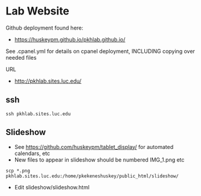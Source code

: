 # Lab Website
Github deployment found here: 
- https://huskeypm.github.io/pkhlab.github.io/

See .cpanel.yml for details on cpanel deployment, INCLUDING copying over needed files 

URL 
- http://pkhlab.sites.luc.edu/

## ssh 
```
ssh pkhlab.sites.luc.edu
```

## Slideshow
- See https://github.com/huskeypm/tablet_display/ for automated calendars, etc
- New files to appear in slideshow should be numbered IMG_1.png etc
```
scp *.png pkhlab.sites.luc.edu:/home/pkekeneshuskey/public_html/slideshow/
```
- Edit slideshow/slideshow.html
